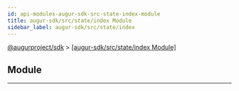 ```yaml
---
id: api-modules-augur-sdk-src-state-index-module
title: augur-sdk/src/state/index Module
sidebar_label: augur-sdk/src/state/index
---
```


[@augurproject/sdk](api-readme.md) > [[augur-sdk/src/state/index Module]](api-modules-augur-sdk-src-state-index-module.md)

## Module

---

